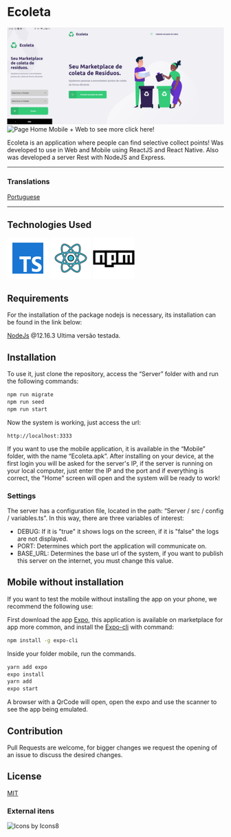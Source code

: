 # Ecoleta
![Ecoleta Apresentation](https://github.com/lucasdeosantana/Ecoleta/blob/master/Images/Ecoleta%20-%20Web%20Home%20%2B%20Mobile%20Home.png)
![Page Home Mobile + Web to see more click here!](https://github.com/lucasdeosantana/Ecoleta/tree/master/Images)

Ecoleta is an application where people can find selective collect points! Was developed to use in Web and Mobile using ReactJS and React Native. Also was developed a server Rest with NodeJS and Express.
<hr />


### Translations
[Portuguese](https://github.com/lucasdeosantana/Ecoleta/blob/master/README_pt-br.md)


<hr />


## Technologies Used

![Typescript](https://github.com/lucasdeosantana/Ecoleta/blob/master/Images/icons/icons8-typescript.svg)
![ReactJS e React Native](https://github.com/lucasdeosantana/Ecoleta/blob/master/Images/icons/icons8-reagir.svg)
![NodeJs](https://github.com/lucasdeosantana/Ecoleta/blob/master/Images/icons/icons8-npm.svg)

## Requirements

For the installation of the package nodejs is necessary, its installation can be found in the link below:

[NodeJs](https://nodejs.org/en/download/) @12.16.3 Ultima versão testada.

## Installation

To use it, just clone the repository, access the “Server” folder with and run the following commands:

```bash
npm run migrate
npm run seed
npm run start
```
Now the system is working, just access the url:
```url
http://localhost:3333
````
If you want to use the mobile application, it is available in the “Mobile” folder, with the name “Ecoleta.apk”. After installing on your device, at the first login you will be asked for the server's IP, if the server is running on your local computer, just enter the IP and the port and if everything is correct, the "Home" screen will open and the system will be ready to work!

### Settings
The server has a configuration file, located in the path:
“Server / src / config / variables.ts”. In this way, there are three variables of interest:

* DEBUG: If it is "true" it shows logs on the screen, if it is "false" the logs are not displayed.
* PORT: Determines which port the application will communicate on.
* BASE_URL: Determines the base url of the system, if you want to publish this server on the internet, you must change this value.

## Mobile without installation

If you want to test the mobile without installing the app on your phone, we recommend the following use:

First download the app [Expo](https://play.google.com/store/apps/details?id=host.exp.exponent&hl=pt_BR), this application is available on marketplace for app more common, and install the [Expo-cli](https://docs.expo.io/workflow/expo-cli/) with command:

```bash
npm install -g expo-cli

```

Inside your folder mobile, run the commands.
```bash
yarn add expo
expo install
yarn add
expo start
```

A browser with a QrCode will open, open the expo and use the scanner to see the app being emulated.
## Contribution

Pull Requests are welcome, for bigger changes we request the opening of an issue to discuss the desired changes.

## License

[MIT](https://choosealicense.com/licenses/mit/)



### External itens
![Icons by Icons8](https://icons8.com/)
